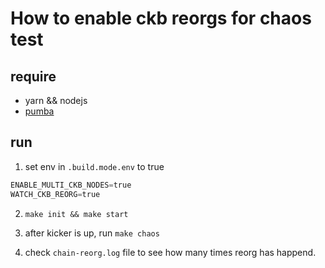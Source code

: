 # How to enable ckb reorgs for chaos test

## require

- yarn && nodejs
- [pumba](https://github.com/alexei-led/pumba)

## run

1. set env in `.build.mode.env` to true

```s
ENABLE_MULTI_CKB_NODES=true
WATCH_CKB_REORG=true
```

2. `make init && make start`

3. after kicker is up, run `make chaos`

4. check `chain-reorg.log` file to see how many times reorg has happend. 
